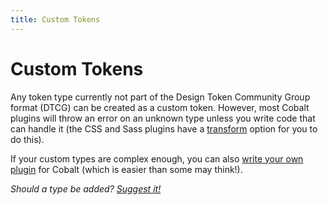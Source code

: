 ```yaml
---
title: Custom Tokens
---
```


# Custom Tokens

Any token type currently not part of the Design Token Community Group format (DTCG) can be created as a custom token. However, most Cobalt plugins will throw an error on an unknown type unless you write code that can handle it (the CSS and Sass plugins have a [transform](/integrations/css#transforming-values) option for you to do this).

If your custom types are complex enough, you can also [write your own plugin](/advanced/plugin-api) for Cobalt (which is easier than some may think!).

_Should a type be added? [Suggest it!](https://github.com/design-tokens/community-group")_
